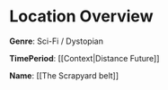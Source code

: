 # Location Overview

**Genre**: Sci-Fi / Dystopian

**TimePeriod**: [[Context|Distance Future]]

**Name**: [[The Scrapyard belt]]

